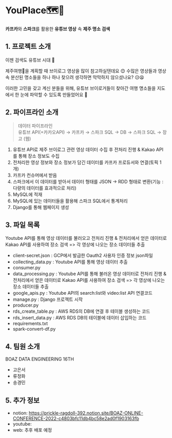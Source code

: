 # YouPlace🗺️🍊
**카프카**와 **스파크**를 활용한 **유튜브 영상** 속 **제주 명소 검색**


## 1. 프로젝트 소개
이젠 검색도 유튜브 시대 🎈

제주여행🌴을 계획할 때 브이로그 영상을 많이 참고하실텐데요 😊
수많은 영상들과 영상 속 분산된 명소들을 하나 하나 찾으려 생각하면 막막하지 않으셨나요? 😥😫

이러한 고민을 갖고 계신 분들을 위해, 유튜브 브이로거들이 찾아간 여행 명소들을 지도에서 한 눈에 파악할 수 있도록 만들었어요 💙

## 2. 파이프라인 소개
> 데이터 파이프라인  
유튜브 API(+카카오API) → 카프카 →  스파크 SQL →  DB → 스파크 SQL → 장고 (웹)
1. 유튜브 API로 제주 브이로그 관련 영상 데이터 수집 후 전처리 진행 & Kakao API를 통해 장소 정보도 수집
2. 전처리한 영상 정보와 장소 정보가 담긴 데이터를 카프카 프로듀서와 연결(토픽 1개)
3. 카프카 컨슈머에서 받음
4. 스파크에서 이 데이터를 받아서 데이터 형태를 JSON → RDD 형태로 변환(기능 : 다량의 데이터를 효과적으로 처리)
5. MySQL에 적재
6. MySQL에 있는 데이터들을 활용해 스파크 SQL에서 통계처리
7. Django를 통해 웹페이지 생성

## 3. 파일 목록
Youtube API를 통해 영상 데이터를 불러오고 전처리 진행 & 전처리에서 얻은 데이터로 Kakao API를 사용하여 장소 검색 => 각 영상에 나오는 장소 데이터들 추출
+ client-secret.json : GCP에서 발급한 Oauth2 사용자 인증 정보 json파일
+ collecting_data.py : Youtube API를 통해 영상 데이터 추출
+ consumer.py
+ data_processing.py : Youtube API를 통해 불러온 영상 데이터로 전처리 진행 & 전처리에서 얻은 데이터로 Kakao API를 사용하여 장소 검색 => 각 영상에 나오는 장소 데이터들 추출
+ google_apis.py : Youtube API의 search:list와 video:list API 연결코드
+ manage.py : Django 프로젝트 시작
+ producer.py
+ rds_create_table.py : AWS RDS의 DB에 연결 후 테이블 생성하는 코드
+ rds_insert_data.py : AWS RDS DB의 테이블에 데이터 삽입하는 코드
+ requirements.txt
+ spark-convert-df.py


## 4. 팀원 소개
BOAZ DATA ENGINEERING 16TH
* 고은서
* 류정화
* 송경민

## 5. 추가 정보
* notion: https://prickle-ragdoll-392.notion.site/BOAZ-ONLINE-CONFERENCE-2022-c4803bfc11db4bc58e2ad0f1903163fb
* youtube:
* web: 추후 배포 예정

